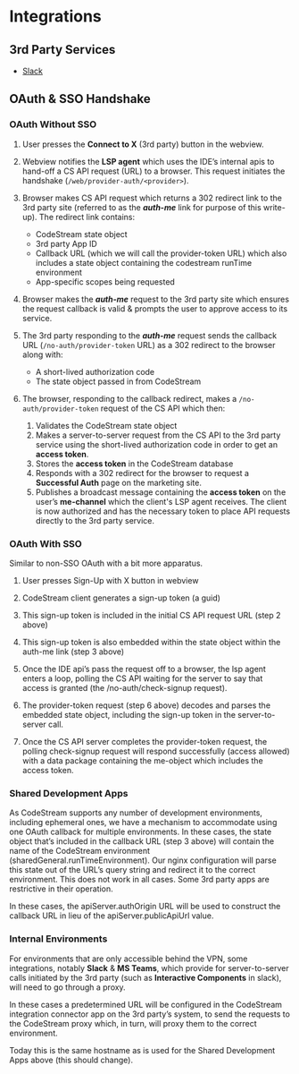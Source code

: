 # Integrations

## 3rd Party Services
- [Slack](slack.md)

## OAuth & SSO Handshake

### OAuth Without SSO

1. User presses the **Connect to X** (3rd party) button in the webview.

1. Webview notifies the **LSP agent** which uses the IDE’s internal apis to
   hand-off a CS API request (URL) to a browser. This request initiates the
   handshake (`/web/provider-auth/<provider>`).

1. Browser makes CS API request which returns a 302 redirect link to the 3rd
   party site (referred to as the _**auth-me**_ link for purpose of this
   write-up). The redirect link contains:
    - CodeStream state object
    - 3rd party App ID
    - Callback URL (which we will call the provider-token URL) which also
      includes a state object containing the codestream runTime environment
    - App-specific scopes being requested

1. Browser makes the _**auth-me**_ request to the 3rd party site which ensures
   the request callback is valid & prompts the user to approve access to its
   service.

1. The 3rd party responding to the _**auth-me**_ request sends the callback URL
   (`/no-auth/provider-token` URL) as a 302 redirect to the browser along with:
    - A short-lived authorization code
    - The state object passed in from CodeStream

1. The browser, responding to the callback redirect, makes a
   `/no-auth/provider-token` request of the CS API which then:
    1. Validates the CodeStream state object
    1. Makes a server-to-server request from the CS API to the 3rd party service
       using the short-lived authorization code in order to get an **access token**.
    1. Stores the **access token** in the CodeStream database
    1. Responds with a 302 redirect for the browser to request a **Successful
       Auth** page on the marketing site.
   1. Publishes a broadcast message containing the **access token** on the
      user’s **me-channel** which the client's LSP agent receives. The client is
      now authorized and has the necessary token to place API requests directly
      to the 3rd party service.

### OAuth With SSO

Similar to non-SSO OAuth with a bit more apparatus.

1. User presses Sign-Up with X button in webview

1. CodeStream client generates a sign-up token (a guid)

1. This sign-up token is included in the initial CS API request URL (step 2
   above)

1. This sign-up token is also embedded within the state object within the
   auth-me link (step 3 above)

1. Once the IDE api’s pass the request off to a browser, the lsp agent enters a
   loop, polling the CS API waiting for the server to say that access is granted
   (the /no-auth/check-signup request).

1. The provider-token request (step 6 above) decodes and parses the embedded
   state object, including the sign-up token in the server-to-server call.

1. Once the CS API server completes the provider-token request, the polling
   check-signup request will respond successfully (access allowed) with a data
   package containing the me-object which includes the access token.

### Shared Development Apps

As CodeStream supports any number of development environments, including
ephemeral ones, we have a mechanism to accommodate using one OAuth callback for
multiple environments. In these cases, the state object that’s included in the
callback URL (step 3 above) will contain the name of the CodeStream environment
(sharedGeneral.runTimeEnvironment). Our nginx configuration will parse this
state out of the URL’s query string and redirect it to the correct environment.
This does not work in all cases. Some 3rd party apps are restrictive in their
operation.

In these cases, the apiServer.authOrigin URL will be used to construct the
callback URL in lieu of the apiServer.publicApiUrl value.

### Internal Environments

For environments that are only accessible behind the VPN, some integrations,
notably **Slack** & **MS Teams**, which provide for server-to-server calls
initiated by the 3rd party (such as **Interactive Components** in slack), will
need to go through a proxy.

In these cases a predetermined URL will be configured in the CodeStream
integration connector app on the 3rd party’s system, to send the requests to the
CodeStream proxy which, in turn, will proxy them to the correct environment.

Today this is the same hostname as is used for the Shared Development Apps above
(this should change).
